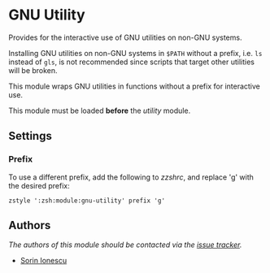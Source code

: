 GNU Utility
===========

Provides for the interactive use of GNU utilities on non-GNU systems.

Installing GNU utilities on non-GNU systems in `$PATH` without a prefix, i.e.
`ls` instead of `gls`, is not recommended since scripts that target other
utilities will be broken.

This module wraps GNU utilities in functions without a prefix for interactive
use.

This module must be loaded **before** the *utility* module.

Settings
--------

### Prefix

To use a different prefix, add the following to *zzshrc*, and replace 'g' with
the desired prefix:

    zstyle ':zsh:module:gnu-utility' prefix 'g'

Authors
-------

*The authors of this module should be contacted via the [issue tracker][1].*

  - [Sorin Ionescu](https://github.com/sorin-ionescu)

[1]: https://github.com/sorin-ionescu/zsh/issues

